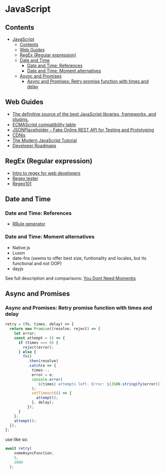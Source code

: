 # JavaScript

## Contents

- [JavaScript](#javascript)
  - [Contents](#contents)
  - [Web Guides](#web-guides)
  - [RegEx (Regular expression)](#regex-regular-expression)
  - [Date and Time](#date-and-time)
    - [Date and Time: References](#date-and-time-references)
    - [Date and Time: Moment alternatives](#date-and-time-moment-alternatives)
  - [Async and Promises](#async-and-promises)
    - [Async and Promises: Retry promise function with times and delay](#async-and-promises-retry-promise-function-with-times-and-delay)

## Web Guides

- [The definitive source of the best JavaScript libraries, frameworks, and plugins.](https://www.javascripting.com/)
- [ECMAScript compatibility table](http://kangax.github.io/compat-table/es6/)
- [JSONPlaceholder - Fake Online REST API for Testing and Prototyping](https://jsonplaceholder.typicode.com/)
- [CDNjs](https://cdnjs.com/libraries)
- [The Modern JavaScript Tutorial](https://javascript.info/)
- [Developer Roadmaps](https://roadmap.sh/roadmaps)

## RegEx (Regular expression)

- [Intro to regex for web developers](https://dev.to/chrisachard/intro-to-regex-for-web-developers-2fj4?ref=devawesome.io)
- [Regex tester](https://www.regextester.com/)
- [Regex101](https://regex101.com/)

## Date and Time

### Date and Time: References

- [RRule generator](https://www.textmagic.com/free-tools/rrule-generator)

### Date and Time: Moment alternatives

- Native js
- Luxon
- date-fns (seems to offer best size, funtionality and locales, but its functional and not OOP)
- dayjs

See full description and comparisons: [You Dont Need Momentjs](https://github.com/you-dont-need/You-Dont-Need-Momentjs)

## Async and Promises

### Async and Promises: Retry promise function with times and delay

```javascript
retry = (fn, times, delay) => {
  return new Promise((resolve, reject) => {
    let error;
    const attempt = () => {
      if (times === 0) {
        reject(error);
      } else {
        fn()
          .then(resolve)
          .catch(e => {
            times--;
            error = e;
            console.error(
              `${times} attempts left. Error: ${JSON.stringify(error)}`
            );
            setTimeout(() => {
              attempt();
            }, delay);
          });
      }
    };
    attempt();
  });
};
```

use like so:

```javascript
await retry(
    someAsyncFunction,
    5,
    2000
  );
```
